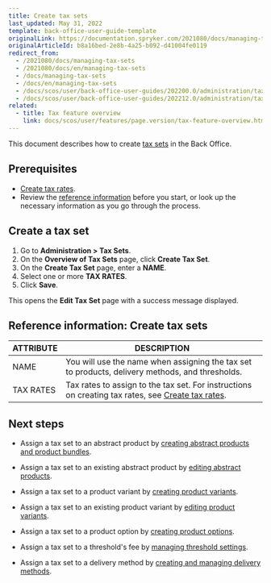 ```yaml
---
title: Create tax sets
last_updated: May 31, 2022
template: back-office-user-guide-template
originalLink: https://documentation.spryker.com/2021080/docs/managing-tax-sets
originalArticleId: b8a16bed-2e8b-4a25-b092-d41004fe0119
redirect_from:
  - /2021080/docs/managing-tax-sets
  - /2021080/docs/en/managing-tax-sets
  - /docs/managing-tax-sets
  - /docs/en/managing-tax-sets
  - /docs/scos/user/back-office-user-guides/202200.0/administration/tax-sets/managing-tax-sets.html
  - /docs/scos/user/back-office-user-guides/202212.0/administration/tax-sets/managing-tax-sets.html
related:
  - title: Tax feature overview
    link: docs/scos/user/features/page.version/tax-feature-overview.html
---
```


This document describes how to create [tax sets](/docs/scos/user/features/{{site.version}}/tax-feature-overview.html) in the Back Office.

## Prerequisites

* [Create tax rates](/docs/scos/user/back-office-user-guides/{{site.version}}/administration/tax-rates/managing-tax-rates.html).  
* Review the [reference information](#reference-information-create-tax-sets) before you start, or look up the necessary information as you go through the process.

## Create a tax set

1. Go to **Administration&nbsp;<span aria-label="and then">></span> Tax Sets**.
2. On the **Overview of Tax Sets** page, click **Create Tax Set**.
3. On the **Create Tax Set** page, enter a **NAME**.
4. Select one or more **TAX RATES**.
5. Click **Save**.

This opens the **Edit Tax Set** page with a success message displayed.

## Reference information: Create tax sets

| ATTRIBUTE |DESCRIPTION  |
| --- | --- |
| NAME | You will use the name when assigning the tax set to products, delivery methods, and thresholds. |
| TAX RATES | Tax rates to assign to the tax set. For instructions on creating tax rates, see [Create tax rates](/docs/pbc/all/tax-management/{{site.version}}/manage-in-the-back-office/create-tax-rates.html). |

## Next steps

* Assign a tax set to an abstract product by [creating abstract products and product bundles](/docs/pbc/all/product-information-management/{{page.version}}/manage-in-the-back-office/products/manage-abstract-products-and-product-bundles/create-abstract-products-and-product-bundles.html).

* Assign a tax set to an existing abstract product by [editing abstract products](/docs/pbc/all/product-information-management/{{site.version}}/manage-in-the-back-office/products/manage-abstract-products-and-product-bundles/edit-abstract-products-and-product-bundles.html).

* Assign a tax set to a product variant by [creating product variants](/docs/pbc/all/product-information-management/{{site.version}}/manage-in-the-back-office/products/manage-product-variants/create-product-variants.html).

* Assign a tax set to an existing product variant by [editing product variants](/docs/pbc/all/product-information-management/{{site.version}}/manage-in-the-back-office/products/manage-product-variants/edit-product-variants.html).

* Assign a tax set to a product option by [creating product options](/docs/pbc/all/product-information-management/{{page.version}}/manage-in-the-back-office/product-options/create-product-options.html).

* Assign a tax set to a threshold's fee by [managing threshold settings](/docs/pbc/all/cart-and-checkout/{{site.version}}/base-shop/manage-in-the-back-office/manage-threshold-settings.html).

* Assign a tax set to a delivery method by [creating and managing delivery methods](/docs/scos/user/back-office-user-guides/{{site.version}}/administration/delivery-methods/creating-and-managing-delivery-methods.html).
